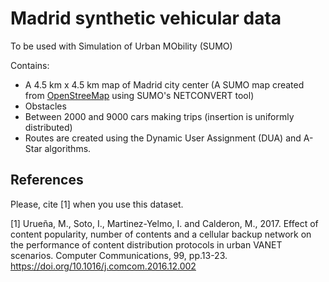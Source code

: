 # Madrid synthetic vehicular data

To be used with Simulation of Urban MObility (SUMO)

Contains:
- A 4.5 km x 4.5 km map of Madrid city center (A SUMO map created from [OpenStreeMap](https://www.openstreetmap.org/copyright) using SUMO's NETCONVERT tool)
- Obstacles
- Between 2000 and 9000 cars making trips (insertion is uniformly distributed)
- Routes are created using the Dynamic User Assignment (DUA) and A-Star algorithms.

## References
Please, cite [1] when you use this dataset.

[1] Urueña, M., Soto, I., Martinez-Yelmo, I. and Calderon, M., 2017. Effect of content popularity, number of contents and a cellular backup network on the performance of content distribution protocols in urban VANET scenarios. Computer Communications, 99, pp.13-23. https://doi.org/10.1016/j.comcom.2016.12.002

